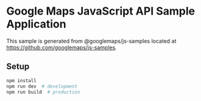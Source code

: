 # Google Maps JavaScript API Sample Application

This sample is generated from @googlemaps/js-samples located at https://github.com/googlemaps/js-samples.


## Setup

```sh
npm install
npm run dev  # development
npm run build  # production
```

